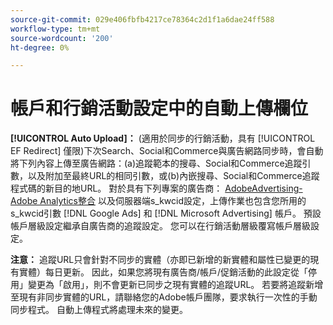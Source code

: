 ```yaml
---
source-git-commit: 029e406fbfb4217ce78364c2d1f1a6dae24ff588
workflow-type: tm+mt
source-wordcount: '200'
ht-degree: 0%

---
```

# 帳戶和行銷活動設定中的自動上傳欄位

**[!UICONTROL Auto Upload]：** (適用於同步的行銷活動，具有 [!UICONTROL EF Redirect] 僅限)下次Search、Social和Commerce與廣告網路同步時，會自動將下列內容上傳至廣告網路：(a)追蹤範本的搜尋、Social和Commerce追蹤引數，以及附加至最終URL的相同引數，或(b)內嵌搜尋、Social和Commerce追蹤程式碼的新目的地URL。 對於具有下列專案的廣告商： [AdobeAdvertising-Adobe Analytics整合](https://experienceleague.adobe.com/docs/advertising/integrations/analytics/overview.html) 以及伺服器端s_kwcid設定，上傳作業也包含您所用的s_kwcid引數 [!DNL Google Ads] 和 [!DNL Microsoft Advertising] 帳戶。 預設帳戶層級設定繼承自廣告商的追蹤設定。 您可以在行銷活動層級覆寫帳戶層級設定。

**注意：** 追蹤URL只會針對不同步的實體（亦即已新增的新實體和屬性已變更的現有實體）每日更新。 因此，如果您將現有廣告商/帳戶/促銷活動的此設定從「停用」變更為「啟用」，則不會更新已同步之現有實體的追蹤URL。 若要將追蹤新增至現有非同步實體的URL，請聯絡您的Adobe帳戶團隊，要求執行一次性的手動同步程式。 自動上傳程式將處理未來的變更。
